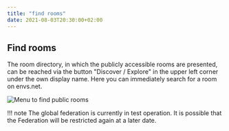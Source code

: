 ```yaml
---
title: "find rooms"
date: 2021-08-03T20:30:00+02:00
---
```


## Find rooms

The room directory, in which the publicly accessible rooms are presented, can be reached via the button "Discover / Explore" in the upper left corner under the own display name. Here you can immediately search for a room on envs.net.

![Menu to find public rooms](/images/01_Find_en.png "Menu to find public rooms")

!!! note
	The global federation is currently in test operation. It is possible that the Federation will be restricted again at a later date.
